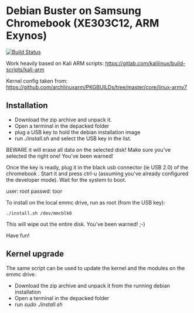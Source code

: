 # Debian Buster on Samsung Chromebook (XE303C12, ARM Exynos)

[![Build Status](https://dev.azure.com/zanymuzik/debian_chromebook_XE303C12/_apis/build/status/13pgeiser.debian_chromebook_XE303C12?branchName=master)](https://dev.azure.com/zanymuzik/debian_chromebook_XE303C12/_build/latest?definitionId=8&branchName=master)

Work heavily based on Kali ARM scripts: https://gitlab.com/kalilinux/build-scripts/kali-arm

Kernel config taken from: https://github.com/archlinuxarm/PKGBUILDs/tree/master/core/linux-armv7

## Installation

- Download the zip archive and unpack it.
- Open a terminal in the depacked folder
- plug a USB key to hold the debian installation image
- run _./install.sh_ and select the USB key in the list.

BEWARE it will erase all data on the selected disk!
Make sure you've selected the right one! You've been warned!

Once the key is ready, plug it in the black usb connector (ie USB 2.0) of
the chromebook . Start it and press ctrl-u (assuming you've already configured the
developer mode). Wait for the system to boot.

user: root
passwd: toor

To install on the local emmc drive, run as root (from the USB key):

```
./install.sh /dev/mmcblk0
```

This will wipe out the entire disk. You've been warned! ;-)

Have fun!

## Kernel upgrade

The same script can be used to update the kernel and the modules on the emmc drive.

- Download the zip archive and unpack it from the running debian installation
- Open a terminal in the depacked folder
- run _sudo ./install.sh_

